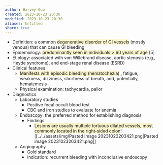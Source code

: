 ```yaml
---
author: Harvey Guo
created: 2023-10-23 20:30
modified: 2023-10-23 20:30
aliases: Untitled
share: true
---
```


- Definition: a common <span style="background:rgba(240, 200, 0, 0.2)">degenerative disorder of GI vessels</span> (mostly venous) that can cause GI bleeding
- Epidemiology: <span style="background:rgba(240, 200, 0, 0.2)">predominantly seen in individuals > 60 years of age</span> [5]
- Etiology: associated with von Willebrand disease, aortic stenosis (e.g., Heyde syndrome), and end-stage renal disease (ESRD)
- Clinical features
	- <span style="background:rgba(240, 200, 0, 0.2)">Manifests with episodic bleeding (hematochezia)</span>  , fatigue, weakness, dizziness, shortness of breath, and, potentially, hematemesis
	- Physical examination: tachycardia, pallor
- Diagnostics
	- Laboratory studies
		- Positive fecal occult blood test
		- CBC and iron studies to evaluate for anemia
	- Endoscopy: the preferred method for establishing diagnosis
		- Findings
			- <span style="background:rgba(240, 200, 0, 0.2)">Lesions are usually multiple tortuous dilated vessels, most commonly located in the right-sided colon</span>![[../../assets/img/Pasted image 20231023203421.png|Pasted image 20231023203421.png]]
	- Angiography
		- Gold standard
		- Indication: recurrent bleeding with inconclusive endoscopy
